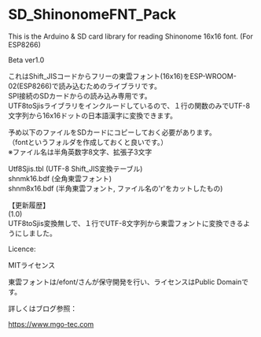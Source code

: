 # SD_ShinonomeFNT_Pack
This is the Arduino & SD card library for reading Shinonome 16x16 font. (For ESP8266) 

Beta ver1.0

これはShift_JISコードからフリーの東雲フォント(16x16)をESP-WROOM-02(ESP8266)で読み込むためのライブラリです。  
SPI接続のSDカードからの読み込み専用です。  
UTF8toSjisライブラリをインクルードしているので、１行の関数のみでUTF-8文字列から16x16ドットの日本語漢字に変換できます。  

予め以下のファイルをSDカードにコピーしておく必要があります。  
（fontというフォルダを作成しておくと良いです。）  
※ファイル名は半角英数字8文字、拡張子3文字  

Utf8Sjis.tbl (UTF-8 Shift_JIS変換テーブル)  
shnmk16.bdf (全角東雲フォント)  
shnm8x16.bdf (半角東雲フォント, ファイル名の'r'をカットしたもの)  
  
【更新履歴】  
(1.0)  
UTF8toSjis変換無しで、１行でUTF-8文字列から東雲フォントに変換できるようにしました。  


Licence:

  MITライセンス

  東雲フォントは/efont/さんが保守開発を行い、ライセンスはPublic Domainです。


詳しくはブログ参照：

https://www.mgo-tec.com
